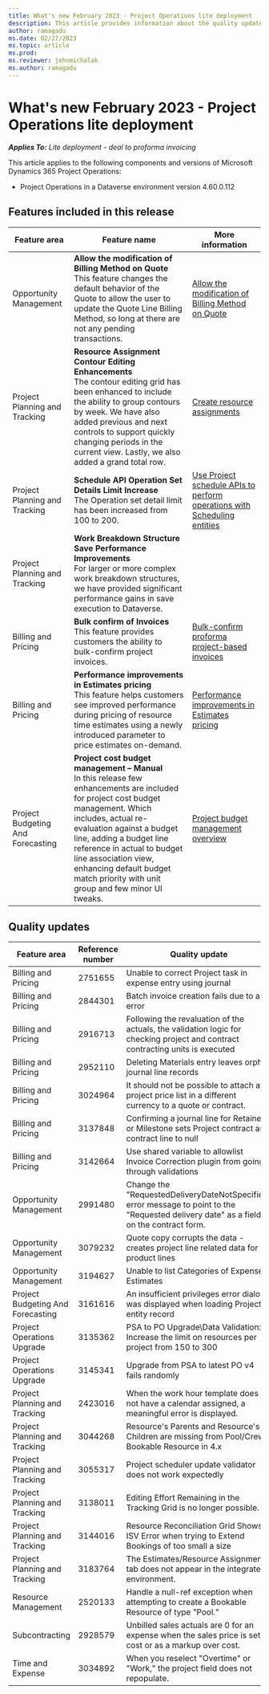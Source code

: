 ```yaml
---
title: What's new February 2023 - Project Operations lite deployment
description: This article provides information about the quality updates that are available in the February 2023 release of Microsoft Dynamics 365 Project Operations lite deployment.
author: ramagadu
ms.date: 02/27/2023
ms.topic: article
ms.prod:
ms.reviewer: johnmichalak 
ms.author: ramagadu
---
```


# What's new February 2023 - Project Operations lite deployment

_**Applies To:** Lite deployment - deal to proforma invoicing_

This article applies to the following components and versions of Microsoft Dynamics 365 Project Operations:

- Project Operations in a Dataverse environment version 4.60.0.112

## Features included in this release

| Feature area | Feature name | More information |
| --- | --- | --- |
| Opportunity Management | **Allow the modification of Billing Method on Quote**<br>This feature changes the default behavior of the Quote to allow the user to update the Quote Line Billing Method, so long at there are not any pending transactions.| [Allow the modification of Billing Method on Quote](/dynamics365/project-operations/pro/sales/quotes-key-concepts-sales#billing-method) |
| Project Planning and Tracking | **Resource Assignment Contour Editing Enhancements**<br>The contour editing grid has been enhanced to include the ability to group contours by week. We have also added previous and next controls to support quickly changing periods in the current view. Lastly, we also added a grand total row.| [Create resource assignments](/dynamics365/project-operations/project-management/create-assignments) |
| Project Planning and Tracking | **Schedule API Operation Set Details Limit Increase**<br>The Operation set detail limit has been increased from 100 to 200. | [Use Project schedule APIs to perform operations with Scheduling entities](/dynamics365/project-operations/project-management/schedule-api-preview) |
| Project Planning and Tracking | **Work Breakdown Structure Save Performance Improvements**<br> For larger or more complex work breakdown structures, we have provided significant performance gains in save execution to Dataverse.||
| Billing and Pricing | **Bulk confirm of Invoices**<br> This feature provides customers the ability to bulk-confirm project invoices.|[Bulk-confirm proforma project-based invoices](/dynamics365/project-operations/proforma-invoicing/bulk-confirm-project-invoices) |
| Billing and Pricing | **Performance improvements in Estimates pricing**<br> This feature helps customers see improved performance during pricing of resource time estimates using a newly introduced parameter to price estimates on-demand. |[Performance improvements in Estimates pricing](/dynamics365/project-operations/project-management/resource-estimates#performance-improvements-in-estimates-pricing) |
| Project Budgeting And Forecasting | **Project cost budget management – Manual**<br> In this release few enhancements are included for project cost budget management. Which includes, actual re-evaluation against a budget line, adding a budget line reference in actual to budget line association view, enhancing default budget match priority with unit group and few minor UI tweaks. |[Project budget management overview](/dynamics365/project-operations/pro/budget/projectbudgetmanagement) |


## Quality updates
| Feature area | Reference number | Quality update |
| --- | --- | --- |
|Billing and Pricing|2751655|Unable to correct Project task in expense entry using journal|
|Billing and Pricing|2844301|Batch invoice creation fails due to an error|
|Billing and Pricing|2916713|Following the revaluation of the actuals, the validation logic for checking project and contract contracting units is executed|
|Billing and Pricing|2952110|Deleting Materials entry leaves orphan journal line records|
|Billing and Pricing|3024964|It should not be possible to attach a project price list in a different currency to a quote or contract.|
|Billing and Pricing|3137848|Confirming a journal line for Retainer or Milestone sets Project contract and contract line to null|
|Billing and Pricing|3142664|Use shared variable to allowlist Invoice Correction plugin from going through validations|
|Opportunity Management|2991480|Change the "RequestedDeliveryDateNotSpecified" error message to point to the "Requested delivery date" as a field on the contract form.|
|Opportunity Management|3079232|Quote copy corrupts the data - creates project line related data for product lines|
|Opportunity Management|3194627|Unable to list Categories of Expense Estimates|
|Project Budgeting And Forecasting|3161616|An insufficient privileges error dialog was displayed when loading Project entity record|
|Project Operations Upgrade|3135362|PSA to PO Upgrade\Data Validation: Increase the limit on resources per project from 150 to 300|
|Project Operations Upgrade|3145341|Upgrade from PSA to latest PO v4 fails randomly|
|Project Planning and Tracking|2423016|When the work hour template does not have a calendar assigned, a meaningful error is displayed.|
|Project Planning and Tracking|3044268|Resource's Parents and Resource's Children are missing from Pool/Crew Bookable Resource in 4.x|
|Project Planning and Tracking|3055317|Project scheduler update validator does not work expectedly|
|Project Planning and Tracking|3138011|Editing Effort Remaining in the Tracking Grid is no longer possible.|
|Project Planning and Tracking|3144016|Resource Reconciliation Grid Shows ISV Error when trying to Extend Bookings of too small a size|
|Project Planning and Tracking|3183764|The Estimates/Resource Assignments tab does not appear in the integrated environment.|
|Resource Management|2520133|Handle a null-ref exception when attempting to create a Bookable Resource of type "Pool."|
|Subcontracting|2928579|Unbilled sales actuals are 0 for an expense when the sales price is set at cost or as a markup over cost.|
|Time and Expense|3034892|When you reselect "Overtime" or "Work," the project field does not repopulate.|
